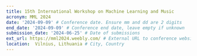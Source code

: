 ```yaml
---
title: 15th International Workshop on Machine Learning and Music
acronym: MML 2024
date: '2024-09-09' # Conference date. Ensure mm and dd are 2 digits
end_date: '2024-09-09' # Conference end date, leave empty if unknown
submission_date: '2024-06-25' # Date of submissions
ext_url: https://mml2024.weebly.com/ # External URL to conference website
location:  Vilnius, Lithuania # City, Country
---
```

